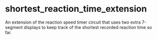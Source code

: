 # shortest_reaction_time_extension
An extension of the reaction speed timer circuit that uses two extra 7-segment displays to keep track of the shortest recorded reaction time so far.